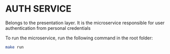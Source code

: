 # AUTH SERVICE

Belongs to the presentation layer. It is the microservice responsible for user authentication from personal credentials

To run the microservice, run the following command in the root folder:

```bash
make run
```